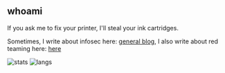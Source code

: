 ## whoami
If you ask me to fix your printer, I'll steal your ink cartridges.

Sometimes, I write about infosec here: [general blog](https://gatari.gitbook.io/main/), I also write about red teaming here: [here](https://gatari.gitbook.io/red-team/)

![stats](https://api.githubtrends.io/user/svg/gatariee/repos?time_range=three_months&group=other&loc_metric=changed&theme=dark)
![langs](https://github-readme-stats.vercel.app/api/top-langs/?username=gatariee&layout=compact&show_icons=true&theme=dark)
